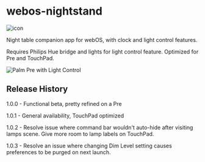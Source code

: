 # webos-nightstand
![icon](http://packages.webosarchive.com/AppImages/1005771/icon.png)

Night table companion app for webOS, with clock and light control features.

Requires Philips Hue bridge and lights for light control feature.
Optimized for Pre and TouchPad.

![Palm Pre with Light Control](http://packages.webosarchive.com/AppImages/1005771/LampsPrePhoto.png)

## Release History
1.0.0 - Functional beta, pretty refined on a Pre

1.0.1 - General availability, TouchPad optimized

1.0.2 - Resolve issue where command bar wouldn't auto-hide after visiting lamps scene. Give more room to lamp labels on TouchPad.

1.0.3 - Resolve an issue where changing Dim Level setting causes preferences to be purged on next launch.